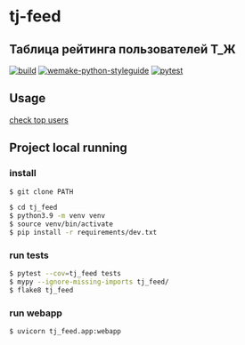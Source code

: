# tj-feed
Таблица рейтинга пользователей Т_Ж
---

[![build](https://github.com/esemi/tj_feed/actions/workflows/deployment.yml/badge.svg?branch=master)](https://github.com/esemi/tj_feed/actions/workflows/deployment.yml)
[![wemake-python-styleguide](https://github.com/esemi/tj_feed/actions/workflows/linters.yml/badge.svg?branch=master)](https://github.com/esemi/tj_feed/actions/workflows/linters.yml)
[![pytest](https://github.com/esemi/tj_feed/actions/workflows/tests.yml/badge.svg?branch=master)](https://github.com/esemi/tj_feed/actions/workflows/tests.yml)

## Usage
[check top users](http://tj.esemi.ru/top?l=100)


## Project local running

### install

```bash
$ git clone PATH

$ cd tj_feed
$ python3.9 -m venv venv
$ source venv/bin/activate
$ pip install -r requirements/dev.txt
```

### run tests
```bash
$ pytest --cov=tj_feed tests
$ mypy --ignore-missing-imports tj_feed/
$ flake8 tj_feed
```

### run webapp
```bash
$ uvicorn tj_feed.app:webapp
```
